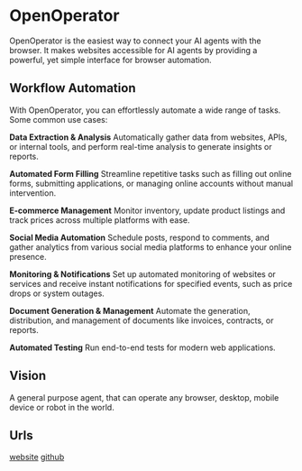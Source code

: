 # OpenOperator

OpenOperator is the easiest way to connect your AI agents with the browser. It makes websites accessible for AI agents by providing a powerful, yet simple interface for browser automation.

## Workflow Automation

With OpenOperator, you can effortlessly automate a wide range of tasks. Some common use cases:

**Data Extraction & Analysis**
Automatically gather data from websites, APIs, or internal tools, and perform real-time analysis to generate insights or reports.

**Automated Form Filling**
Streamline repetitive tasks such as filling out online forms, submitting applications, or managing online accounts without manual intervention.

**E-commerce Management**
Monitor inventory, update product listings and track prices across multiple platforms with ease.

**Social Media Automation**
Schedule posts, respond to comments, and gather analytics from various social media platforms to enhance your online presence.

**Monitoring & Notifications**
Set up automated monitoring of websites or services and receive instant notifications for specified events, such as price drops or system outages.

**Document Generation & Management**
Automate the generation, distribution, and management of documents like invoices, contracts, or reports.

**Automated Testing**
Run end-to-end tests for modern web applications.

## Vision

A general purpose agent, that can operate any browser, desktop, mobile device or robot in the world.

## Urls

[website](https://openoperator.co)
[github](https://github.com/j0yk1ll/openoperator)
